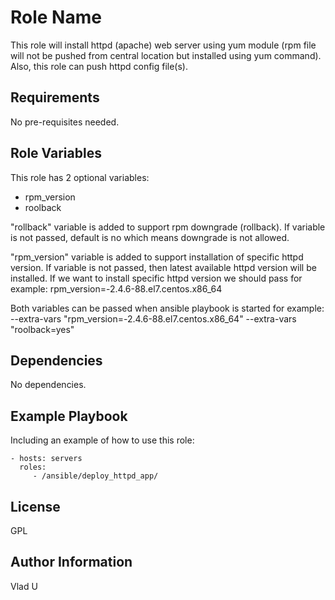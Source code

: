 Role Name
=========

This role will install httpd (apache) web server using yum module (rpm file will not be pushed from central location but installed using yum command).
Also, this role can push httpd config file(s).

Requirements
------------

No pre-requisites needed.

Role Variables
--------------

This role has 2 optional variables:
- rpm_version
- roolback

"rollback" variable is added to support rpm downgrade (rollback). If variable is not passed, default is no which means downgrade is not allowed.

"rpm_version" variable is added to support installation of specific httpd version. If variable is not passed, then latest available httpd version will be installed. If we want to install specific httpd version we should pass for example:
rpm_version=-2.4.6-88.el7.centos.x86_64

Both variables can be passed when ansible playbook is started for example:
--extra-vars "rpm_version=-2.4.6-88.el7.centos.x86_64" --extra-vars "roolback=yes"

Dependencies
------------

No dependencies.

Example Playbook
----------------

Including an example of how to use this role:

    - hosts: servers
      roles:
         - /ansible/deploy_httpd_app/

License
-------

GPL

Author Information
------------------

Vlad U
